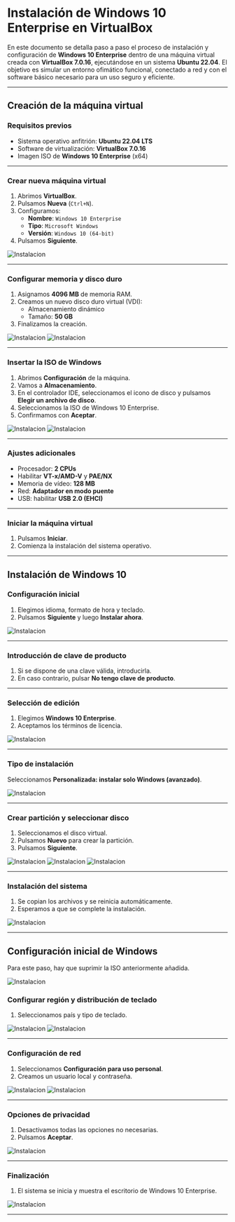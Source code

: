# __Instalación de Windows 10 Enterprise en VirtualBox__

En este documento se detalla paso a paso el proceso de instalación y configuración de **Windows 10 Enterprise** dentro de una máquina virtual creada con **VirtualBox 7.0.16**, ejecutándose en un sistema **Ubuntu 22.04**. El objetivo es simular un entorno ofimático funcional, conectado a red y con el software básico necesario para un uso seguro y eficiente.

---

## __Creación de la máquina virtual__

### __Requisitos previos__

- Sistema operativo anfitrión: **Ubuntu 22.04 LTS**
- Software de virtualización: **VirtualBox 7.0.16**
- Imagen ISO de **Windows 10 Enterprise** (x64)



---

### __Crear nueva máquina virtual__

1. Abrimos **VirtualBox**.
2. Pulsamos **Nueva** (`Ctrl+N`).
3. Configuramos:
   - **Nombre**: `Windows 10 Enterprise`
   - **Tipo**: `Microsoft Windows`
   - **Versión**: `Windows 10 (64-bit)`
4. Pulsamos **Siguiente**.

![Instalacion](./img/instalacion/instalacion1.png)

---

### __Configurar memoria y disco duro__

1. Asignamos **4096 MB** de memoria RAM.
2. Creamos un nuevo disco duro virtual (VDI):
   - Almacenamiento dinámico
   - Tamaño: **50 GB**
3. Finalizamos la creación.

![Instalacion](./img/instalacion/instalacion2.png)
![Instalacion](./img/instalacion/instalacion3.png)

---

### __Insertar la ISO de Windows__

1. Abrimos **Configuración** de la máquina.
2. Vamos a **Almacenamiento**.
3. En el controlador IDE, seleccionamos el icono de disco y pulsamos **Elegir un archivo de disco**.
4. Seleccionamos la ISO de Windows 10 Enterprise.
5. Confirmamos con **Aceptar**.

![Instalacion](./img/instalacion/instalacion4.png)
![Instalacion](./img/instalacion/instalacion5.png)

---

### __Ajustes adicionales__

- Procesador: **2 CPUs**
- Habilitar **VT-x/AMD-V** y **PAE/NX**
- Memoria de vídeo: **128 MB**
- Red: **Adaptador en modo puente**
- USB: habilitar **USB 2.0 (EHCI)**

---

### __Iniciar la máquina virtual__

1. Pulsamos **Iniciar**.
2. Comienza la instalación del sistema operativo.

---

## __Instalación de Windows 10__

### __Configuración inicial__

1. Elegimos idioma, formato de hora y teclado.
2. Pulsamos **Siguiente** y luego **Instalar ahora**.

![Instalacion](./img/instalacion/instalacion6.png)

---

### __Introducción de clave de producto__

1. Si se dispone de una clave válida, introducirla.
2. En caso contrario, pulsar **No tengo clave de producto**.

---

### __Selección de edición__

1. Elegimos **Windows 10 Enterprise**.
2. Aceptamos los términos de licencia.

![Instalacion](./img/instalacion/instalacion7.png)

---

### __Tipo de instalación__

Seleccionamos **Personalizada: instalar solo Windows (avanzado)**.

![Instalacion](./img/instalacion/instalacion8.png)

---

### __Crear partición y seleccionar disco__

1. Seleccionamos el disco virtual.
2. Pulsamos **Nuevo** para crear la partición.
3. Pulsamos **Siguiente**.

![Instalacion](./img/instalacion/instalacion9.png)
![Instalacion](./img/instalacion/instalacion10.png)
![Instalacion](./img/instalacion/instalacion11.png)

---

### __Instalación del sistema__

1. Se copian los archivos y se reinicia automáticamente.
2. Esperamos a que se complete la instalación.

![Instalacion](./img/instalacion/instalacion12.png)

---

## __Configuración inicial de Windows__
Para este paso, hay que suprimir la ISO anteriormente añadida.

![Instalacion](./img/instalacion/instalacion13.png)

### __Configurar región y distribución de teclado__

1. Seleccionamos país y tipo de teclado.

![Instalacion](./img/instalacion/instalacion14.png)
![Instalacion](./img/instalacion/instalacion15.png)

---

### __Configuración de red__

1. Seleccionamos **Configuración para uso personal**.
2. Creamos un usuario local y contraseña.

![Instalacion](./img/instalacion/instalacion16.png)
![Instalacion](./img/instalacion/instalacion17.png)

---

### __Opciones de privacidad__

1. Desactivamos todas las opciones no necesarias.
2. Pulsamos **Aceptar**.

![Instalacion](./img/instalacion/instalacion18.png)

---

### __Finalización__

1. El sistema se inicia y muestra el escritorio de Windows 10 Enterprise.

![Instalacion](./img/instalacion/instalacion19.png)

---